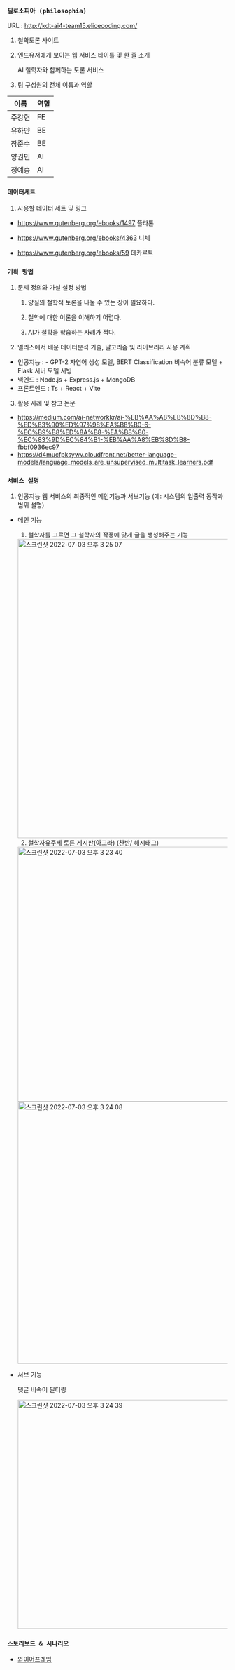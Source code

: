 ### **`필로소피아 (philosophia)`**

URL : http://kdt-ai4-team15.elicecoding.com/

1. 철학토론 사이트 

2. 엔드유저에게 보이는 웹 서비스 타이틀 및 한 줄 소개

   AI 철학자와 함께하는 토론 서비스

3. 팀 구성원의 전체 이름과 역할

| 이름 | 역할 |
| ------ | ------ |
|  주강현   |  FE   |
|  유하얀   |  BE   |   
|  장준수   |  BE   |  
|  양권민   |  AI   |  
|  정예승   |  AI   |  

### `데이터세트`

1. 사용할 데이터 세트 및 링크
  - https://www.gutenberg.org/ebooks/1497 플라톤

  - https://www.gutenberg.org/ebooks/4363 니체

  - https://www.gutenberg.org/ebooks/59 데카르트


### `기획 방법`

1. 문제 정의와 가설 설정 방법
   1. 양질의 철학적 토론을 나눌 수 있는 장이 필요하다.

   2. 철학에 대한 이론을 이해하기 어렵다.

   3. AI가 철학을 학습하는 사례가 적다.

2. 엘리스에서 배운 데이터분석 기술, 알고리즘 및 라이브러리 사용 계획
- 인공지능 : - GPT-2 자연어 생성 모델, BERT Classification 비속어 분류 모델 + Flask 서버 모델 서빙
- 백엔드 : Node.js + Express.js + MongoDB
- 프론트엔드 : Ts + React + Vite

3. 활용 사례 및 참고 논문
- https://medium.com/ai-networkkr/ai-%EB%AA%A8%EB%8D%B8-%ED%83%90%ED%97%98%EA%B8%B0-6-%EC%B9%B8%ED%8A%B8-%EA%B8%80-%EC%83%9D%EC%84%B1-%EB%AA%A8%EB%8D%B8-fbbf0936ec97
- https://d4mucfpksywv.cloudfront.net/better-language-models/language_models_are_unsupervised_multitask_learners.pdf


### `서비스 설명`

1. 인공지능 웹 서비스의 최종적인 메인기능과 서브기능 (예: 시스템의 입출력 동작과 범위 설명)

- 메인 기능

   1. 철학자를 고르면 그 철학자의 작풍에 맞게 글을 생성해주는 기능
   
   <img width="682" alt="스크린샷 2022-07-03 오후 3 25 07" src="https://user-images.githubusercontent.com/65943751/177027898-e3e0d800-66b4-4c42-9723-ac45110c72b1.png">


   2. 철학자유주제 토론 게시판(아고라) (찬반/ 해시태그)

   <img width="581" alt="스크린샷 2022-07-03 오후 3 23 40" src="https://user-images.githubusercontent.com/65943751/177027793-923102d8-9dfe-4505-8fb6-8adf7766f99d.png">

   <img width="598" alt="스크린샷 2022-07-03 오후 3 24 08" src="https://user-images.githubusercontent.com/65943751/177027818-dfac68d9-7a16-4c69-b5b6-f9e6f1d31fd0.png">


- 서브 기능

   댓글 비속어 필터링

   <img width="522" alt="스크린샷 2022-07-03 오후 3 24 39" src="https://user-images.githubusercontent.com/65943751/177027848-7ee06dc9-fcab-4241-95c7-6b76177b3370.png">



### `스토리보드 & 시나리오`

- [와이어프레임](https://whimsical.com/EoXW2iW9GB9jEJ3D7Ch4KW)
